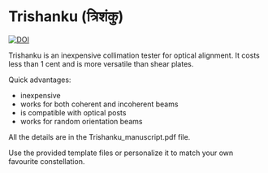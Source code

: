 # Trishanku (त्रिशंकु)
[![DOI](https://zenodo.org/badge/DOI/10.5281/zenodo.4633900.svg)](https://doi.org/10.5281/zenodo.4633900)

Trishanku is an inexpensive collimation tester for optical alignment.
It costs less than 1 cent and is more versatile than shear plates.

Quick advantages:
- inexpensive
- works for both coherent and incoherent beams
- is compatible with optical posts
- works for random orientation beams 

All the details are in the Trishanku_manuscript.pdf file.

Use the provided template files or personalize it to match your own favourite constellation.
